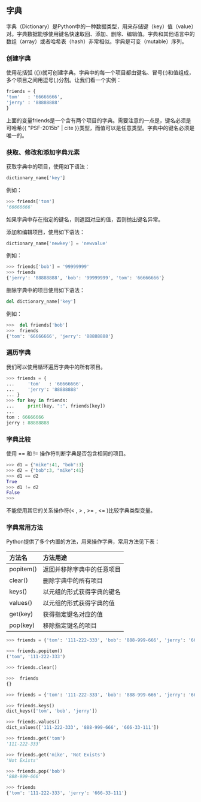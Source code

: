 
## 字典

字典（Dictionary）是Python中的一种数据类型，用来存储键（key）值（value）对。字典数据能够使用键名快速取回、添加、删除、编辑值。字典和其他语言中的数组（array）或者哈希表（hash）非常相似。字典是可变（mutable）序列。

### 创建字典

使用花括弧 ({})就可创建字典。字典中的每一个项目都由键名、冒号(:)和值组成，多个项目之间用逗号(,)分割。让我们看一个实例：

```python
friends = {
'tom'   : '66666666',
'jerry' : '88888888'
}
```

上面的变量friends是一个含有两个项目的字典。需要注意的一点是，键名必须是可哈希{{ "PSF-2015b" | cite }}类型，而值可以是任意类型。字典中的键名必须是唯一的。

### 获取、修改和添加字典元素

获取字典中的项目，使用如下语法：

```python
dictionary_name['key']
```

例如：

```python
>>> friends['tom']
'66666666'
```

如果字典中存在指定的键名，则返回对应的值，否则抛出键名异常。

添加和编辑项目，使用如下语法：

```python
dictionary_name['newkey'] = 'newvalue'
```

例如：

```python
>>> friends['bob'] = '99999999'
>>> friends
{'jerry': '88888888', 'bob': '99999999', 'tom': '66666666'}
```

删除字典中的项目使用如下语法：

```python
del dictionary_name['key']
```
例如：

```python
>>>  del friends['bob']
>>>  friends
{'tom': '66666666', 'jerry': '88888888'}
```

### 遍历字典

我们可以使用循环遍历字典中的所有项目。

```python
>>> friends = {
...     'tom'   : '66666666',
...     'jerry': '88888888'
... }
>>> for key in friends:
...     print(key, ":", friends[key])
...
tom : 66666666
jerry : 88888888
```

### 字典比较

使用 == 和 != 操作符判断字典是否包含相同的项目。

```python
>>> d1 = {"mike":41, "bob":3}
>>> d2 = {"bob":3, "mike":41}
>>> d1 == d2
True
>>> d1 != d2
False
>>>
```

不能使用其它的关系操作符(<  , > , >= , <= )比较字典类型变量。

### 字典常用方法

Python提供了多个内置的方法，用来操作字典，常用方法见下表：

| 方法名       | 方法用途          |
|:----------|:--------------|
| popitem() | 返回并移除字典中的任意项目 |
| clear()   | 删除字典中的所有项目    |
| keys()    | 以元组的形式获得字典的键名 |
| values()  | 以元组的形式获得字典的值  |
| get(key)  | 获得指定键名对应的值    |
| pop(key)  | 移除指定键名的项目     |

```python
>>> friends = {'tom': '111-222-333', 'bob': '888-999-666', 'jerry': '666-33-111'}

>>> friends.popitem()
('tom', '111-222-333')

>>> friends.clear()

>>>  friends
{}

>>> friends = {'tom': '111-222-333', 'bob': '888-999-666', 'jerry': '666-33-111'}

>>> friends.keys()
dict_keys(['tom', 'bob', 'jerry'])

>>> friends.values()
dict_values(['111-222-333', '888-999-666', '666-33-111'])

>>> friends.get('tom')
'111-222-333'

>>> friends.get('mike', 'Not Exists')
'Not Exists'

>>> friends.pop('bob')
'888-999-666'

>>> friends
{'tom': '111-222-333', 'jerry': '666-33-111'}
```
